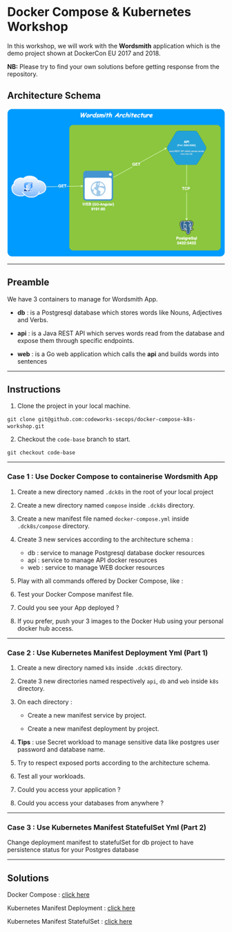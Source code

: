 # Docker Compose & Kubernetes Workshop

In this workshop, we will work with the **Wordsmith** application which is the demo project shown at DockerCon EU 2017 and 2018.

**NB:** Please try to find your own solutions before getting response from the repository.

## Architecture Schema

![wordsmith-architcture](wordsmith-architecture.png   )

***

## Preamble

We have 3 containers to manage for Wordsmith App.

- **db** : is a Postgresql database which stores words like Nouns, Adjectives and Verbs.


- **api** : is a Java REST API which serves words read from the database and expose them through specific endpoints.


- **web** : is a Go web application which calls the **api** and builds words into sentences

***

## Instructions

1. Clone the project in your local machine.

```shell
git clone git@github.com:codeworks-secops/docker-compose-k8s-workshop.git
```

2. Checkout the `code-base` branch to start.

```shell
git checkout code-base
```

***

### Case 1 : Use Docker Compose to containerise Wordsmith App

1. Create a new directory named `.dck8s` in the root of your local project


2. Create a new directory named `compose` inside `.dck8s` directory.


3. Create a new manifest file named `docker-compose.yml` inside `.dck8s/compose` directory.


4. Create 3 new services according to the architecture schema :
   
   - db : service to manage Postgresql database docker resources
   - api : service to manage API docker resources
   - web : service to manage WEB docker resources


5. Play with all commands offered by Docker Compose, like :


6. Test your Docker Compose manifest file.


7. Could you see your App deployed ?


8. If you prefer, push your 3 images to the Docker Hub using your personal docker hub access.

***

### Case 2 : Use Kubernetes Manifest Deployment Yml (Part 1)
    
1. Create a new directory named `k8s` inside `.dck8S` directory.


2. Create 3 new directories named respectively `api`, `db` and `web` inside `k8s` directory.


3. On each directory : 

   - Create a new manifest service by project.
   
   - Create a new manifest deployment by project.
   

4. **Tips** : use Secret workload to manage sensitive data like postgres user password and database name. 


5. Try to respect exposed ports according to the architecture schema.


6. Test all your workloads.


7. Could you access your application ?


8. Could you access your databases from anywhere ?

***

### Case 3 : Use Kubernetes Manifest StatefulSet Yml (Part 2)

Change deployment manifest to statefulSet for db project to have persistence status for your Postgres database

***

## Solutions

Docker Compose : [click here](https://github.com/codeworks-secops/docker-compose-k8s-workshop/tree/docker-compose-deployment)

Kubernetes Manifest Deployment : [click here](https://github.com/codeworks-secops/docker-compose-k8s-workshop/tree/k8s-deployment)

Kubernetes Manifest StatefulSet : [click here](https://github.com/codeworks-secops/docker-compose-k8s-workshop/tree/k8s-statefulset)
